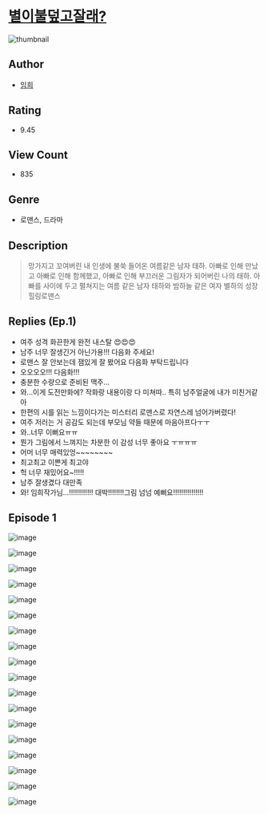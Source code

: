 # [별이불덮고잘래?](https://comic.naver.com/challenge/list?titleId=809945)
![thumbnail](https://image-comic.pstatic.net/user_contents_data/challenge_comic/2023/05/23/258316/upload_7149571289638320435_480x623.jpeg)

## Author
- [임희](https://comic.naver.com/artistTitle?id=258316)

## Rating
- 9.45

## View Count
- 835

## Genre
- 로맨스, 드라마

## Description
> 망가지고 꼬여버린 내 인생에 불쑥 들어온 여름같은 남자 태하. 아빠로 인해 만났고 아빠로 인해 함께했고, 아빠로 인해 부끄러운 그림자가 되어버린 나의 태하. 아빠를 사이에 두고 펼쳐지는 여름 같은 남자 태하와 밤하늘 같은 여자 별하의 성장 힐링로맨스

## Replies (Ep.1)
- 여주 성격 화끈한게 완전 내스탈 😍😍😍
- 남주 너무 잘생긴거 아닌가용!!! 다음화 주세요!
- 로맨스 잘 안보는데 잼있게 잘 봤어요 다음화 부탁드립니다
- 오오오오!!! 다음화!!!
- 충분한 수량으로 준비된 맥주...
- 와...이게 도전만화에? 작화랑 내용이랑 다 미쳐따.. 특히 남주얼굴에 내가 미친거같아
- 한편의 시를 읽는 느낌이다가는 미스터리 로맨스로 자연스레 넘어가버렸다!
- 여주 저러는 거 공감도 되는데 부모님 약들 때문에 마음아프다ㅜㅜ
- 와..너무 이뻐요ㅠㅠ
- 뭔가 그림에서 느껴지는 차분한 이 감성 너무 좋아요 ㅜㅠㅠㅠ
- 어머 너무 매력있엉~~~~~~~~
- 최고최고 이쁜게 최고야
- 헉 너무 재밌어요~!!!!!
- 남주 잘생겼다 대만족
- 와! 임희작가님...!!!!!!!!!!!! 대박!!!!!!!!그림 넘넘 예뻐요!!!!!!!!!!!!!!!

## Episode 1
![image](https://image-comic.pstatic.net/user_contents_data/challenge_comic/2023/05/23/258316/upload_3834308625333039459.jpeg)

![image](https://image-comic.pstatic.net/user_contents_data/challenge_comic/2023/05/23/258316/upload_7293356637143970661.jpeg)

![image](https://image-comic.pstatic.net/user_contents_data/challenge_comic/2023/05/23/258316/upload_7147834250949375800.jpeg)

![image](https://image-comic.pstatic.net/user_contents_data/challenge_comic/2023/05/23/258316/upload_4135204280991966564.jpeg)

![image](https://image-comic.pstatic.net/user_contents_data/challenge_comic/2023/05/23/258316/upload_3919319355421319478.jpeg)

![image](https://image-comic.pstatic.net/user_contents_data/challenge_comic/2023/05/23/258316/upload_7149527313437374769.jpeg)

![image](https://image-comic.pstatic.net/user_contents_data/challenge_comic/2023/05/23/258316/upload_7162468754271975224.jpeg)

![image](https://image-comic.pstatic.net/user_contents_data/challenge_comic/2023/05/23/258316/upload_3761405331515139377.jpeg)

![image](https://image-comic.pstatic.net/user_contents_data/challenge_comic/2023/05/23/258316/upload_4121187521238753586.jpeg)

![image](https://image-comic.pstatic.net/user_contents_data/challenge_comic/2023/05/23/258316/upload_7291383199160086839.jpeg)

![image](https://image-comic.pstatic.net/user_contents_data/challenge_comic/2023/05/23/258316/upload_7305226947379946035.jpeg)

![image](https://image-comic.pstatic.net/user_contents_data/challenge_comic/2023/05/23/258316/upload_3631653256354149685.jpeg)

![image](https://image-comic.pstatic.net/user_contents_data/challenge_comic/2023/05/23/258316/upload_7076906743690257510.jpeg)

![image](https://image-comic.pstatic.net/user_contents_data/challenge_comic/2023/05/23/258316/upload_7147549283462571619.jpeg)

![image](https://image-comic.pstatic.net/user_contents_data/challenge_comic/2023/05/23/258316/upload_7016998783992410420.jpeg)

![image](https://image-comic.pstatic.net/user_contents_data/challenge_comic/2023/05/23/258316/upload_4051094758875083825.jpeg)

![image](https://image-comic.pstatic.net/user_contents_data/challenge_comic/2023/05/23/258316/upload_3774359970840131940.jpeg)

![image](https://image-comic.pstatic.net/user_contents_data/challenge_comic/2023/05/23/258316/upload_3906985072619185464.jpeg)
